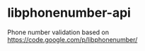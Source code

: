 libphonenumber-api
==================

Phone number validation based on https://code.google.com/p/libphonenumber/
